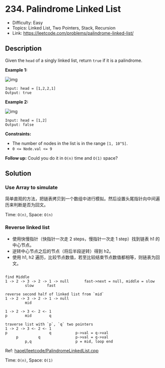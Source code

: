 # 234. Palindrome Linked List

- Difficulty: Easy
- Topics: Linked List, Two Pointers, Stack, Recursion
- Link: https://leetcode.com/problems/palindrome-linked-list/

## Description

Given the `head` of a singly linked list, return `true` if it is a palindrome.

**Example 1:**

![img](https://assets.leetcode.com/uploads/2021/03/03/pal1linked-list.jpg)

```
Input: head = [1,2,2,1]
Output: true
```

**Example 2:**

![img](https://assets.leetcode.com/uploads/2021/03/03/pal2linked-list.jpg)

```
Input: head = [1,2]
Output: false
```

**Constraints:**

- The number of nodes in the list is in the range `[1, 10^5]`.
- `0 <= Node.val <= 9`

**Follow up:** Could you do it in `O(n)` time and `O(1)` space?

## Solution

### Use Array to simulate

简单直观的方法，把链表拷贝到一个数组中进行模拟。然后设置头尾指针向中间遍历来判断是否为回文。

Time: `O(n)`, Space: `O(n)`

### Reverse linked list

- 使用快慢指针（快指针一次走 2 steps，慢指针一次走 1 step）找到链表 h1 的中心节点。
- 逆转中心节点之后的节点（将后半段逆转）得到 h2。
- 使用 h1, h2 遍历，比较节点数值，若至比较结束节点数值都相等，则链表为回文。

```shell

find Middle
1 -> 2 -> 3 -> 2 -> 1 -> null       fast->next = null, middle = slow
         slow      fast

reverse second half of linked list from `mid`
1 -> 2 -> 3 -> 2 -> 1 -> null
         mid

1 -> 2 -> 3 <- 2 <- 1
p        mid        q

traverse list with `p`, `q` two pointers
1 -> 2 -> 3 <- 2 <- 1
p                   q           p->val = q->val
     p         q                p->val = q->val
         p,q                    p = mid, loop end
```

Ref: [haoel/leetcode/PalindromeLinkedList.cpp](https://github.com/haoel/leetcode/blob/master/algorithms/cpp/palindromeLinkedList/PalindromeLinkedList.cpp)

Time: `O(n)`, Space: `O(1)`
